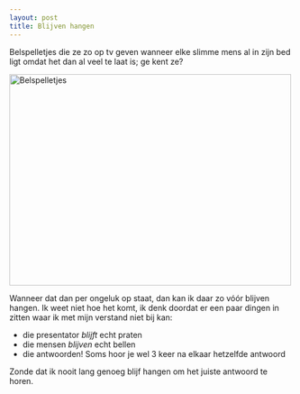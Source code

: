 ```yaml
---
layout: post
title: Blijven hangen
---
```

Belspelletjes die ze zo op tv geven wanneer elke slimme mens al in zijn bed ligt omdat het dan al veel te laat is; ge kent ze?

<a href="http://www.flickr.com/photos/atog/4272707318/" title="Belspelletjes by atog, on Flickr"><img src="http://farm3.static.flickr.com/2692/4272707318_9c994cb5a2.jpg" width="500" height="375" alt="Belspelletjes" /></a>

Wanneer dat dan per ongeluk op staat, dan kan ik daar zo vóór blijven hangen. Ik weet niet hoe het komt, ik denk doordat er een paar dingen in zitten waar ik met mijn verstand niet bij kan:

- die presentator _blijft_ echt praten
- die mensen _blijven_ echt bellen
- die antwoorden! Soms hoor je wel 3 keer na elkaar hetzelfde antwoord

Zonde dat ik nooit lang genoeg blijf hangen om het juiste antwoord te horen.